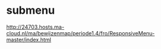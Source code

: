 # submenu

http://24703.hosts.ma-cloud.nl/ma/bewijzenmap/periode1.4/fro/ResponsiveMenu-master/index.html
